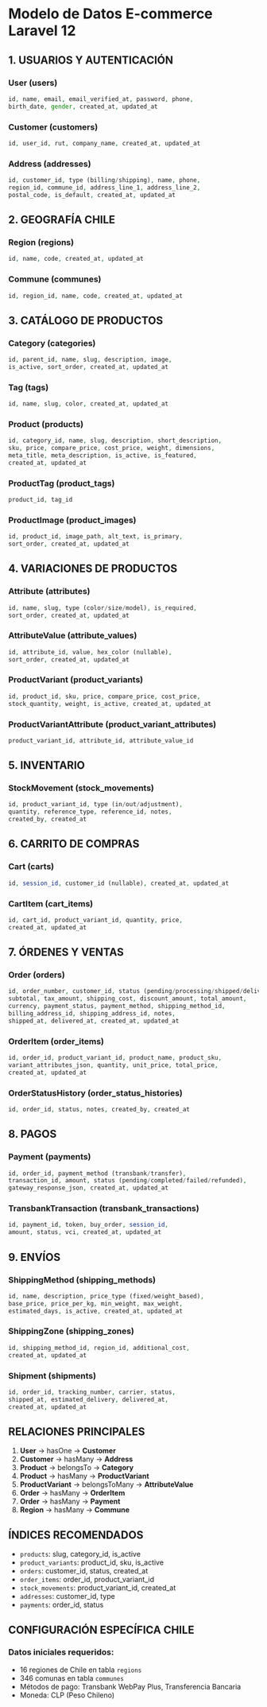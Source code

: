 # Modelo de Datos E-commerce Laravel 12

## 1. USUARIOS Y AUTENTICACIÓN

### User (users)
```php
id, name, email, email_verified_at, password, phone, 
birth_date, gender, created_at, updated_at
```

### Customer (customers)
```php
id, user_id, rut, company_name, created_at, updated_at
```

### Address (addresses)
```php
id, customer_id, type (billing/shipping), name, phone,
region_id, commune_id, address_line_1, address_line_2, 
postal_code, is_default, created_at, updated_at
```

## 2. GEOGRAFÍA CHILE

### Region (regions)
```php
id, name, code, created_at, updated_at
```

### Commune (communes)
```php
id, region_id, name, code, created_at, updated_at
```

## 3. CATÁLOGO DE PRODUCTOS

### Category (categories)
```php
id, parent_id, name, slug, description, image, 
is_active, sort_order, created_at, updated_at
```

### Tag (tags)
```php
id, name, slug, color, created_at, updated_at
```

### Product (products)
```php
id, category_id, name, slug, description, short_description,
sku, price, compare_price, cost_price, weight, dimensions,
meta_title, meta_description, is_active, is_featured,
created_at, updated_at
```

### ProductTag (product_tags)
```php
product_id, tag_id
```

### ProductImage (product_images)
```php
id, product_id, image_path, alt_text, is_primary, 
sort_order, created_at, updated_at
```

## 4. VARIACIONES DE PRODUCTOS

### Attribute (attributes)
```php
id, name, slug, type (color/size/model), is_required,
sort_order, created_at, updated_at
```

### AttributeValue (attribute_values)
```php
id, attribute_id, value, hex_color (nullable), 
sort_order, created_at, updated_at
```

### ProductVariant (product_variants)
```php
id, product_id, sku, price, compare_price, cost_price,
stock_quantity, weight, is_active, created_at, updated_at
```

### ProductVariantAttribute (product_variant_attributes)
```php
product_variant_id, attribute_id, attribute_value_id
```

## 5. INVENTARIO

### StockMovement (stock_movements)
```php
id, product_variant_id, type (in/out/adjustment), 
quantity, reference_type, reference_id, notes,
created_by, created_at
```

## 6. CARRITO DE COMPRAS

### Cart (carts)
```php
id, session_id, customer_id (nullable), created_at, updated_at
```

### CartItem (cart_items)
```php
id, cart_id, product_variant_id, quantity, price, 
created_at, updated_at
```

## 7. ÓRDENES Y VENTAS

### Order (orders)
```php
id, order_number, customer_id, status (pending/processing/shipped/delivered/cancelled),
subtotal, tax_amount, shipping_cost, discount_amount, total_amount,
currency, payment_status, payment_method, shipping_method_id,
billing_address_id, shipping_address_id, notes, 
shipped_at, delivered_at, created_at, updated_at
```

### OrderItem (order_items)
```php
id, order_id, product_variant_id, product_name, product_sku,
variant_attributes_json, quantity, unit_price, total_price,
created_at, updated_at
```

### OrderStatusHistory (order_status_histories)
```php
id, order_id, status, notes, created_by, created_at
```

## 8. PAGOS

### Payment (payments)
```php
id, order_id, payment_method (transbank/transfer), 
transaction_id, amount, status (pending/completed/failed/refunded),
gateway_response_json, created_at, updated_at
```

### TransbankTransaction (transbank_transactions)
```php
id, payment_id, token, buy_order, session_id, 
amount, status, vci, created_at, updated_at
```

## 9. ENVÍOS

### ShippingMethod (shipping_methods)
```php
id, name, description, price_type (fixed/weight_based),
base_price, price_per_kg, min_weight, max_weight,
estimated_days, is_active, created_at, updated_at
```

### ShippingZone (shipping_zones)
```php
id, shipping_method_id, region_id, additional_cost, 
created_at, updated_at
```

### Shipment (shipments)
```php
id, order_id, tracking_number, carrier, status,
shipped_at, estimated_delivery, delivered_at, 
created_at, updated_at
```

## RELACIONES PRINCIPALES

1. **User** → hasOne → **Customer**
2. **Customer** → hasMany → **Address**
3. **Product** → belongsTo → **Category**
4. **Product** → hasMany → **ProductVariant**
5. **ProductVariant** → belongsToMany → **AttributeValue**
6. **Order** → hasMany → **OrderItem**
7. **Order** → hasMany → **Payment**
8. **Region** → hasMany → **Commune**

## ÍNDICES RECOMENDADOS

- `products`: slug, category_id, is_active
- `product_variants`: product_id, sku, is_active
- `orders`: customer_id, status, created_at
- `order_items`: order_id, product_variant_id
- `stock_movements`: product_variant_id, created_at
- `addresses`: customer_id, type
- `payments`: order_id, status

## CONFIGURACIÓN ESPECÍFICA CHILE

### Datos iniciales requeridos:
- 16 regiones de Chile en tabla `regions`
- 346 comunas en tabla `communes`
- Métodos de pago: Transbank WebPay Plus, Transferencia Bancaria
- Moneda: CLP (Peso Chileno)
